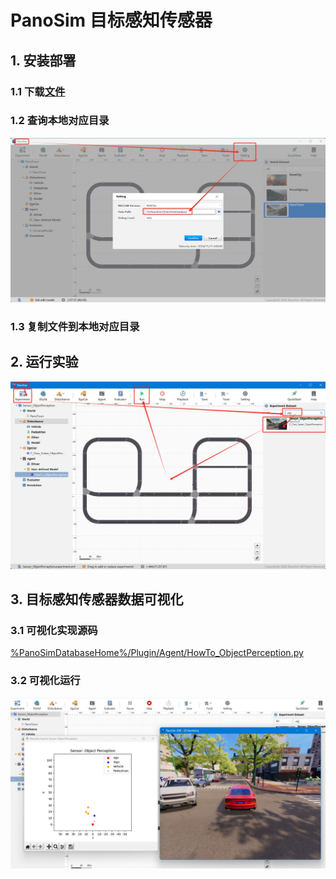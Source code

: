 # PanoSim 目标感知传感器

## 1. 安装部署

### 1.1 下载[文件](https://github.com/liyanlee/PanoSim_How_To/tree/main/Sensor/Perception/ObjectPerception/PanoSimDatabase)

### 1.2 查询本地对应目录
![image](../../../Bus/ego/docs/images/folder.jpg)

### 1.3 复制文件到本地对应目录

## 2. 运行实验
![image](docs/images/open.jpg)


## 3. 目标感知传感器数据可视化

### 3.1 可视化实现源码
[%PanoSimDatabaseHome%/Plugin/Agent/HowTo_ObjectPerception.py](PanoSimDatabase/Plugin/Agent/HowTo_ObjectPerception.py)

### 3.2 可视化运行
![image](docs/images/visualization.jpg)
